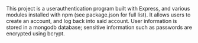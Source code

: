 This project is a userauthentication program built with Express, and various modules installed with npm (see package.json for full list). It allows users to create an account, and log back into said account. User information is stored in a mongodb database; sensitive information such as passwords are encrypted using bcrypt. 
